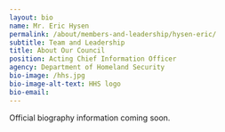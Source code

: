 ```yaml
---
layout: bio
name: Mr. Eric Hysen
permalink: /about/members-and-leadership/hysen-eric/
subtitle: Team and Leadership
title: About Our Council
position: Acting Chief Information Officer
agency: Department of Homeland Security
bio-image: /hhs.jpg
bio-image-alt-text: HHS logo
bio-email:
---
```


Official biography information coming soon.